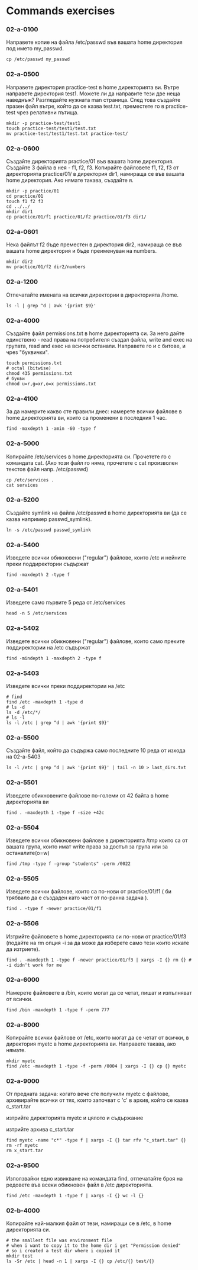 # Commands exercises

### 02-a-0100
Направете копие на файла /etc/passwd във вашата home директория под името my_passwd.
````shell
cp /etc/passwd my_passwd
````

### 02-a-0500
Направете директория practice-test в home директорията ви. Вътре направете директория test1. 
Можете ли да направите тези две неща наведнъж? Разгледайте нужната man страница.
След това създайте празен файл вътре, който да се казва test.txt,
преместете го в practice-test чрез релативни пътища.
````shell
mkdir -p practice-test/test1
touch practice-test/test1/test.txt
mv practice-test/test1/test.txt practice-test/
````

### 02-a-0600
Създайте директорията practice/01 във вашата home директория.
Създайте 3 файла в нея - f1, f2, f3.
Копирайте файловете f1, f2, f3 от директорията practice/01/ в директория dir1,
намираща се във вашата home директория. Ако нямате такава, създайте я.
````shell
mkdir -p practice/01
cd practice/01
touch f1 f2 f3
cd ../../
mkdir dir1
cp practice/01/f1 practice/01/f2 practice/01/f3 dir1/
````

### 02-a-0601
Нека файлът f2 бъде преместен в директория dir2, намираща се във вашата home директория и бъде преименуван на numbers.
````shell
mkdir dir2
mv practice/01/f2 dir2/numbers
````

### 02-a-1200
Отпечатайте имената на всички директории в директорията /home.
````shell
ls -l | grep ^d | awk '{print $9}'
````

### 02-a-4000
Създайте файл permissions.txt в home директорията си.
За него дайте единствено - read права на потребителя създал файла, 
write and exec на групата, read and exec на всички останали. 
Направете го и с битове, и чрез "буквички".

````shell
touch permissions.txt
# octal (bitwise)
chmod 435 permissions.txt
# букви
chmod u=r,g=xr,o=x permissions.txt
````

### 02-a-4100
За да намерите какво сте правили днес: намерете всички файлове в home директорията ви,
които са променени в последния 1 час.
````shell
find -maxdepth 1 -amin -60 -type f
````

### 02-a-5000
Копирайте /etc/services в home директорията си. Прочетете го с командата cat. 
(Ако този файл го няма, прочетете с cat произволен текстов файл напр. /etc/passwd)
````shell
cp /etc/services .
cat services
````
### 02-a-5200
Създайте symlink на файла /etc/passwd в home директорията ви (да се казва например passwd_symlink).
````shell
ln -s /etc/passwd passwd_symlink
````

### 02-a-5400
Изведете всички обикновени ("regular") файлове, които /etc и нейните преки поддиректории съдържат
````shell
find -maxdepth 2 -type f
````

### 02-a-5401
Изведете само първите 5 реда от /etc/services
````shell
head -n 5 /etc/services
````

### 02-a-5402
Изведете всички обикновени ("regular") файлове, които само преките поддиректории на /etc съдържат
````shell
find -mindepth 1 -maxdepth 2 -type f
````

### 02-a-5403
Изведете всички преки поддиректории на /etc
````shell
# find
find /etc -maxdepth 1 -type d 
# ls -d
ls -d /etc/*/
# ls -l
ls -l /etc | grep ^d | awk '{print $9}'
````

### 02-a-5500
Създайте файл, който да съдържа само последните 10 реда от изхода на 02-a-5403
````shell
ls -l /etc | grep ^d | awk '{print $9}' | tail -n 10 > last_dirs.txt
````

### 02-a-5501
Изведете обикновените файлове по-големи от 42 байта в home директорията ви
````shell
find . -maxdepth 1 -type f -size +42c
````

### 02-a-5504
Изведете всички обикновени файлове в директорията /tmp които са от вашата група,
които имат write права за достъп за група или за останалите(o=w)
````shell
find /tmp -type f -group "students" -perm /0022
````

### 02-a-5505
Изведете всички файлове, които са по-нови от practice/01/f1 ( би трябвало да е създаден като част от по-ранна задача ).
````shell
find . -type f -newer practice/01/f1
````

### 02-a-5506
Изтрийте файловете в home директорията си по-нови от practice/01/f3 
(подайте на rm опция -i за да може да изберете само тези които искате да изтриете).
````shell
find . -maxdepth 1 -type f -newer practice/01/f3 | xargs -I {} rm {} # -i didn't work for me
````

### 02-a-6000
Намерете файловете в /bin, които могат да се четат, пишат и изпълняват от всички.
````shell
find /bin -maxdepth 1 -type f -perm 777
````

### 02-a-8000
Копирайте всички файлове от /etc, които могат да се четат от всички, в
директория myetc в home директорията ви. Направете такава, ако нямате.
````shell
mkdir myetc
find /etc -maxdepth 1 -type -f -perm /0004 | xargs -I {} cp {} myetc
````

### 02-a-9000
От предната задача: когато вече сте получили myetc с файлове, архивирайте
всички от тях, които започват с 'c' в архив, който се казва c_start.tar

изтрийте директорията myetc и цялото и съдържание

изтрийте архива c_start.tar
````shell
find myetc -name "c*" -type f | xargs -I {} tar rfv "c_start.tar" {}
rm -rf myetc
rm x_start.tar
````

### 02-a-9500
Използвайки едно извикване на командата find, отпечатайте броя на редовете във всеки обикновен файл в /etc директорията.
````shell
find /etc -maxdepth 1 -type f | xargs -I {} wc -l {}
````

### 02-b-4000
Копирайте най-малкия файл от тези, намиращи се в /etc, в home директорията си.
````shell
# the smallest file was environment file
# when i want to copy it to the home dir i get "Permission denied"
# so i created a test dir where i copied it
mkdir test
ls -Sr /etc | head -n 1 | xargs -I {} cp /etc/{} test/{}
````
